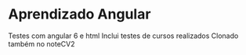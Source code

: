 # Aprendizado Angular
Testes com angular 6 e html
Inclui testes de cursos realizados
Clonado também no noteCV2
